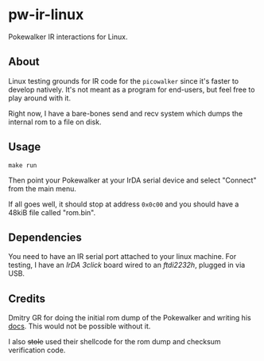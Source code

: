 # pw-ir-linux

Pokewalker IR interactions for Linux.

## About

Linux testing grounds for IR code for the `picowalker` since it's faster to develop natively.
It's not meant as a program for end-users, but feel free to play around with it.

Right now, I have a bare-bones send and recv system which dumps the internal rom to a file on disk.


## Usage

```
make run
```

Then point your Pokewalker at your IrDA serial device and select "Connect" from the main menu.

If all goes well, it should stop at address `0x0c00` and you should have a 48kiB file called "rom.bin".

## Dependencies

You need to have an IR serial port attached to your linux machine.
For testing, I have an _IrDA 3click_ board wired to an _ftdi2232h_, plugged in via USB.

## Credits

Dmitry GR for doing the initial rom dump of the Pokewalker and writing his [docs]().
This would not be possible without it.

I also ~~stole~~ used their shellcode for the rom dump and checksum verification code.


